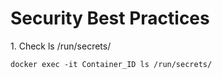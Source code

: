 <H1>Security Best Practices</H1>
1. Check ls /run/secrets/<br>

```
docker exec -it Container_ID ls /run/secrets/
```

